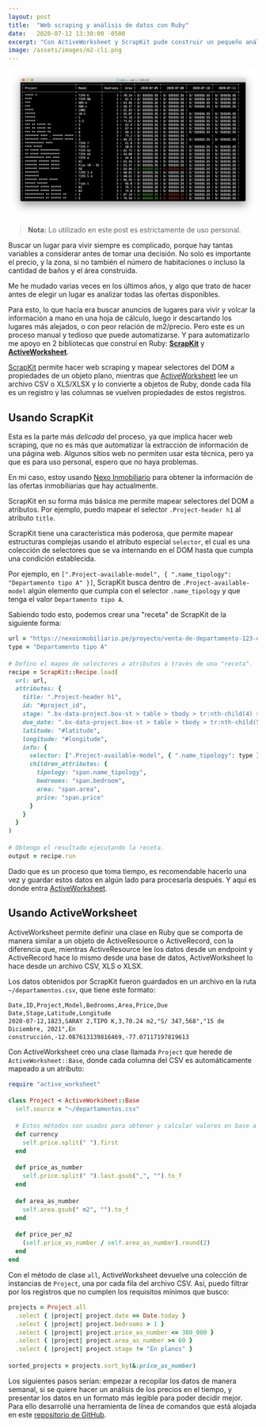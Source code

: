 ```yaml
---
layout: post
title:  "Web scraping y análisis de datos con Ruby"
date:   2020-07-12 13:30:00 -0500
excerpt: "Con ActiveWorksheet y ScrapKit pude construir un pequeño análisis de ofertas inmobiliarias en las últimas semanas."
image: /assets/images/m2-cli.png
---
```


![Web scraping y análisis de datos con Ruby](/assets/images/m2-cli.png)

> **Nota:** Lo utilizado en este post es estrictamente de uso personal.

Buscar un lugar para vivir siempre es complicado, porque hay tantas variables a considerar antes de tomar una decisión. No solo es importante el precio, y la zona, si no también el número de habitaciones o incluso la cantidad de baños y el área construida.

Me he mudado varias veces en los últimos años, y algo que trato de hacer antes de elegir un lugar es analizar todas las ofertas disponibles.

Para esto, lo que hacía era buscar anuncios de lugares para vivir y volcar la información a mano en una hoja de cálculo, luego ir descartando los lugares más alejados, o con peor relación de m2/precio. Pero este es un proceso manual y tedioso que puede automatizarse. Y para automatizarlo me apoyo en 2 bibliotecas que construí en Ruby: **[ScrapKit](https://hpneo.dev/scrap_kit)** y **[ActiveWorksheet](https://hpneo.dev/active_worksheet)**.

[ScrapKit](https://hpneo.dev/scrap_kit) permite hacer web scraping y mapear selectores del DOM a propiedades de un objeto plano, mientras que [ActiveWorksheet](https://hpneo.dev/active_worksheet) lee un archivo CSV o XLS/XLSX y lo convierte a objetos de Ruby, donde cada fila es un registro y las columnas se vuelven propiedades de estos registros.

## Usando ScrapKit

Esta es la parte más _delicada_ del proceso, ya que implica hacer web scraping, que no es más que automatizar la extracción de información de una página web. Algunos sitios web no permiten usar esta técnica, pero ya que es para uso personal, espero que no haya problemas.

En mi caso, estoy usando [Nexo Inmobiliario](http://nexoinmobiliario.pe/) para obtener la información de las ofertas inmobiliarias que hay actualmente.

ScrapKit en su forma más básica me permite mapear selectores del DOM a atributos. Por ejemplo, puedo mapear el selector `.Project-header h1` al atributo `title`.

ScrapKit tiene una característica más poderosa, que permite mapear estructuras complejas usando el atributo especial `selector`, el cual es una colección de selectores que se va internando en el DOM hasta que cumpla una condición establecida.

Por ejemplo, en `[".Project-available-model", { ".name_tipology": "Departamento tipo A" }]`, ScrapKit busca dentro de `.Project-available-model` algún elemento que cumpla con el selector `.name_tipology` y que tenga el valor `Departamento tipo A`.

Sabiendo todo esto, podemos crear una "receta" de ScrapKit de la siguiente forma:

```ruby
url = "https://nexoinmobiliario.pe/proyecto/venta-de-departamento-123-en-lima"
type = "Departamento tipo A"

# Defino el mapeo de selectores a atributos a través de una "receta".
recipe = ScrapKit::Recipe.load(
  url: url,
  attributes: {
    title: ".Project-header h1",
    id: "#project_id",
    stage: ".bx-data-project.box-st > table > tbody > tr:nth-child(4) > td:nth-child(2)",
    due_date: ".bx-data-project.box-st > table > tbody > tr:nth-child(5) > td:nth-child(2)",
    latitude: "#latitude",
    longitude: "#longitude",
    info: {
      selector: [".Project-available-model", { ".name_tipology": type }],
      children_attributes: {
        tipology: "span.name_tipology",
        bedrooms: "span.bedroom",
        area: "span.area",
        price: "span.price"
      }
    }
  }
)

# Obtengo el resultado ejecutando la receta.
output = recipe.run
```

Dado que es un proceso que toma tiempo, es recomendable hacerlo una vez y guardar estos datos en algún lado para procesarla después. Y aquí es donde entra [ActiveWorksheet](https://hpneo.dev/active_worksheet).

## Usando ActiveWorksheet

ActiveWorksheet permite definir una clase en Ruby que se comporta de manera similar a un objeto de ActiveResource o ActiveRecord, con la diferencia que, mientras ActiveResource lee los datos desde un endpoint y ActiveRecord hace lo mismo desde una base de datos, ActiveWorksheet lo hace desde un archivo CSV, XLS o XLSX.

Los datos obtenidos por ScrapKit fueron guardados en un archivo en la ruta `~/departamentos.csv`, que tiene este formato:

```csv
Date,ID,Project,Model,Bedrooms,Area,Price,Due Date,Stage,Latitude,Longitude
2020-07-12,1823,SARAY 2,TIPO K,3,70.24 m2,"S/ 347,568","15 de Diciembre, 2021",En construcción,-12.087613139816469,-77.07117197819613
```

Con ActiveWorksheet creo una clase llamada `Project` que herede de `ActiveWorksheet::Base`, donde cada columna del CSV es automáticamente mapeado a un atributo:

```ruby
require "active_worksheet"

class Project < ActiveWorksheet::Base
  self.source = "~/departamentos.csv"

  # Estos métodos son usados para obtener y calcular valores en base a lo que viene del archivo CSV.
  def currency
    self.price.split(" ").first
  end

  def price_as_number
    self.price.split(" ").last.gsub(",", "").to_f
  end

  def area_as_number
    self.area.gsub(" m2", "").to_f
  end

  def price_per_m2
    (self.price_as_number / self.area_as_number).round(2)
  end
end
```

Con el método de clase `all`, ActiveWorksheet devuelve una colección de instancias de `Project`, una por cada fila del archivo CSV. Así, puedo filtrar por los registros que no cumplen los requisitos mínimos que busco:

```ruby
projects = Project.all
  .select { |project| project.date == Date.today }
  .select { |project| project.bedrooms > 1 }
  .select { |project| project.price_as_number <= 380_000 }
  .select { |project| project.area_as_number >= 60 }
  .select { |project| project.stage != "En planos" }

sorted_projects = projects.sort_by(&:price_as_number)
```

Los siguientes pasos serían: empezar a recopilar los datos de manera semanal, si se quiere hacer un análisis de los precios en el tiempo, y presentar los datos en un formato más legible para poder decidir mejor. Para ello desarrollé una herramienta de línea de comandos que está alojada en este [repositorio de GitHub](https://github.com/hpneo/m2).
